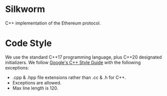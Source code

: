 Silkworm
===

C++ implementation of the Ethereum protocol.

# Code Style

We use the standard C++17 programming language, plus C++20 designated initializers.
We follow [Google's C++ Style Guide](https://google.github.io/styleguide/cppguide.html) with the following exceptions:

* .cpp & .hpp file extensions rather than .cc & .h for C++.
* Exceptions are allowed.
* Max line length is 120.
